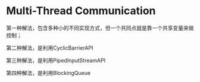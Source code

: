 # Multi-Thread Communication

 第一种解法，包含多种小的不同实现方式，但一个共同点就是靠一个共享变量来做控制；

 
 第二种解法，是利用CyclicBarrierAPI
 
 
 第三种解法，是利用PipedInputStreamAPI
 
 
 第四种解法，是利用BlockingQueue